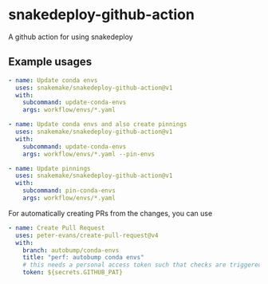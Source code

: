 # snakedeploy-github-action
A github action for using snakedeploy


## Example usages

```yaml
- name: Update conda envs
  uses: snakemake/snakedeploy-github-action@v1
  with:
    subcommand: update-conda-envs
    args: workflow/envs/*.yaml

- name: Update conda envs and also create pinnings
  uses: snakemake/snakedeploy-github-action@v1
  with:
    subcommand: update-conda-envs
    args: workflow/envs/*.yaml --pin-envs

- name: Update pinnings
  uses: snakemake/snakedeploy-github-action@v1
  with:
    subcommand: pin-conda-envs
    args: workflow/envs/*.yaml
```

For automatically creating PRs from the changes, you can use

```yaml
- name: Create Pull Request
  uses: peter-evans/create-pull-request@v4
  with:
    branch: autobump/conda-envs
    title: "perf: autobump conda envs"
    # this needs a personal access token such that checks are triggered on the created PR, see https://github.com/peter-evans/create-pull-request/blob/main/docs/concepts-guidelines.md#triggering-further-workflow-runs
    token: ${secrets.GITHUB_PAT}
```